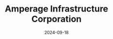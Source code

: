 ---  
layout: startup_page  
title: "Amperage Infrastructure Corporation"  
id: "amperagecorp.com"  
permalink: "/amperageinfrastructurecorporationamperagecorp.com09182024/"  
website: "https://www.amperagecorp.com/"  
funding_round: ""  
funding_amount: ""  
investors: "S2G Ventures"  
about: "Amperage Infrastructure Corporation invests in broadband service providers across rural America, aiming to bridge the digital divide. They provide financing, project management, and community-building capabilities to help rural internet service providers expand their networks. This includes leveraging government grant programs like the Rural Digital Opportunity Fund (RDOF) and the Broadband Equity, Access, and Deployment (BEAD) Fund."  
markets: "Broadband Infrastructure, Rural Internet, Investment Management"  
hq: "Loveland, Colorado, United States"  
founded_year: "2022"  
linkedin: "https://www.linkedin.com/company/amperage-infrastructure"  
twitter: ""  
instagram: ""  
facebook: ""  
crunchbase: "https://www.crunchbase.com/organization/amperage-b134?utm_source=linkedin&utm_medium=referral&utm_campaign=linkedin_companies&utm_content=profile_cta_anon&trk=funding_crunchbase"  
pitchbook: ""  

date_display: "18-Sep-2024"  
date: "2024-09-18"

# SEO Optimization  
meta_title: "Amperage Infrastructure Corporation"  
meta_description: "Amperage Infrastructure Corporation, Amperage Infrastructure Corporation invests in broadband service providers across rural America, aiming to bridge the digital divide. They provide fin..."  
meta_keywords: "Amperage Infrastructure Corporation, Broadband Infrastructure, Rural Internet, Investment Management,  funding"  
canonical_url: "https://startup.projectstartups.com/amperageinfrastructurecorporationamperagecorp.com09182024/"  
---
